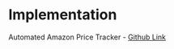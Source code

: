 # Implementation

Automated Amazon Price Tracker - [Github Link](https://github.com/grandeurkoe/100-days-of-code-the-complete-python-pro-bootcamp/tree/3c4448a729e674d11d413563af467bd1496e9a2c/day-047-automated-amazon-price-tracker/automated-amazon-price-tracker)